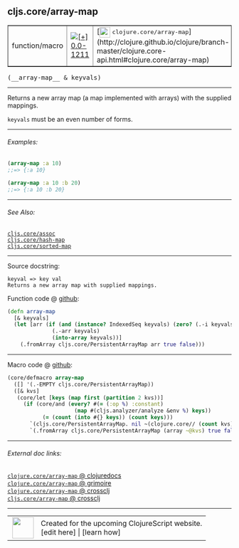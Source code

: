 ## cljs.core/array-map



 <table border="1">
<tr>
<td>function/macro</td>
<td><a href="https://github.com/cljsinfo/cljs-api-docs/tree/0.0-1211"><img valign="middle" alt="[+] 0.0-1211" title="Added in 0.0-1211" src="https://img.shields.io/badge/+-0.0--1211-lightgrey.svg"></a> </td>
<td>
[<img height="24px" valign="middle" src="http://i.imgur.com/1GjPKvB.png"> <samp>clojure.core/array-map</samp>](http://clojure.github.io/clojure/branch-master/clojure.core-api.html#clojure.core/array-map)
</td>
</tr>
</table>


 <samp>
(__array-map__ & keyvals)<br>
</samp>

---

Returns a new array map (a map implemented with arrays) with the supplied mappings.

`keyvals` must be an even number of forms.



---

###### Examples:

```clj
(array-map :a 10)
;;=> {:a 10}

(array-map :a 10 :b 20)
;;=> {:a 10 :b 20}
```



---

###### See Also:

[`cljs.core/assoc`](../cljs.core/assoc.md)<br>
[`cljs.core/hash-map`](../cljs.core/hash-map.md)<br>
[`cljs.core/sorted-map`](../cljs.core/sorted-map.md)<br>

---


Source docstring:

```
keyval => key val
Returns a new array map with supplied mappings.
```


Function code @ [github](https://github.com/clojure/clojurescript/blob/r1.8.34/src/main/cljs/cljs/core.cljs#L7961-L7968):

```clj
(defn array-map
  [& keyvals]
  (let [arr (if (and (instance? IndexedSeq keyvals) (zero? (.-i keyvals)))
              (.-arr keyvals)
              (into-array keyvals))]
    (.fromArray cljs.core/PersistentArrayMap arr true false)))
```

<!--
Repo - tag - source tree - lines:

 <pre>
clojurescript @ r1.8.34
└── src
    └── main
        └── cljs
            └── cljs
                └── <ins>[core.cljs:7961-7968](https://github.com/clojure/clojurescript/blob/r1.8.34/src/main/cljs/cljs/core.cljs#L7961-L7968)</ins>
</pre>

-->

---

Macro code @ [github](https://github.com/clojure/clojurescript/blob/r1.8.34/src/main/clojure/cljs/core.cljc#L2395-L2403):

```clj
(core/defmacro array-map
  ([] '(.-EMPTY cljs.core/PersistentArrayMap))
  ([& kvs]
   (core/let [keys (map first (partition 2 kvs))]
     (if (core/and (every? #(= (:op %) :constant)
                     (map #(cljs.analyzer/analyze &env %) keys))
           (= (count (into #{} keys)) (count keys)))
       `(cljs.core/PersistentArrayMap. nil ~(clojure.core// (count kvs) 2) (array ~@kvs) nil)
       `(.fromArray cljs.core/PersistentArrayMap (array ~@kvs) true false)))))
```

<!--
Repo - tag - source tree - lines:

 <pre>
clojurescript @ r1.8.34
└── src
    └── main
        └── clojure
            └── cljs
                └── <ins>[core.cljc:2395-2403](https://github.com/clojure/clojurescript/blob/r1.8.34/src/main/clojure/cljs/core.cljc#L2395-L2403)</ins>
</pre>
-->

---


###### External doc links:

[`clojure.core/array-map` @ clojuredocs](http://clojuredocs.org/clojure.core/array-map)<br>
[`clojure.core/array-map` @ grimoire](http://conj.io/store/v1/org.clojure/clojure/1.7.0-beta3/clj/clojure.core/array-map/)<br>
[`clojure.core/array-map` @ crossclj](http://crossclj.info/fun/clojure.core/array-map.html)<br>
[`cljs.core/array-map` @ crossclj](http://crossclj.info/fun/cljs.core.cljs/array-map.html)<br>

---

 <table>
<tr><td>
<img valign="middle" align="right" width="48px" src="http://i.imgur.com/Hi20huC.png">
</td><td>
Created for the upcoming ClojureScript website.<br>
[edit here] | [learn how]
</td></tr></table>

[edit here]:https://github.com/cljsinfo/cljs-api-docs/blob/master/cljsdoc/cljs.core/array-map.cljsdoc
[learn how]:https://github.com/cljsinfo/cljs-api-docs/wiki/cljsdoc-files

<!--

This information was too distracting to show to readers, but I'll leave it
commented here since it is helpful to:

- pretty-print the data used to generate this document
- and show how to retrieve that data



The API data for this symbol:

```clj
{:description "Returns a new array map (a map implemented with arrays) with the supplied mappings.\n\n`keyvals` must be an even number of forms.",
 :ns "cljs.core",
 :name "array-map",
 :signature ["[& keyvals]"],
 :history [["+" "0.0-1211"]],
 :type "function/macro",
 :related ["cljs.core/assoc"
           "cljs.core/hash-map"
           "cljs.core/sorted-map"],
 :full-name-encode "cljs.core/array-map",
 :source {:code "(defn array-map\n  [& keyvals]\n  (let [arr (if (and (instance? IndexedSeq keyvals) (zero? (.-i keyvals)))\n              (.-arr keyvals)\n              (into-array keyvals))]\n    (.fromArray cljs.core/PersistentArrayMap arr true false)))",
          :title "Function code",
          :repo "clojurescript",
          :tag "r1.8.34",
          :filename "src/main/cljs/cljs/core.cljs",
          :lines [7961 7968]},
 :extra-sources [{:code "(core/defmacro array-map\n  ([] '(.-EMPTY cljs.core/PersistentArrayMap))\n  ([& kvs]\n   (core/let [keys (map first (partition 2 kvs))]\n     (if (core/and (every? #(= (:op %) :constant)\n                     (map #(cljs.analyzer/analyze &env %) keys))\n           (= (count (into #{} keys)) (count keys)))\n       `(cljs.core/PersistentArrayMap. nil ~(clojure.core// (count kvs) 2) (array ~@kvs) nil)\n       `(.fromArray cljs.core/PersistentArrayMap (array ~@kvs) true false)))))",
                  :title "Macro code",
                  :repo "clojurescript",
                  :tag "r1.8.34",
                  :filename "src/main/clojure/cljs/core.cljc",
                  :lines [2395 2403]}],
 :examples [{:id "198026",
             :content "```clj\n(array-map :a 10)\n;;=> {:a 10}\n\n(array-map :a 10 :b 20)\n;;=> {:a 10 :b 20}\n```"}],
 :full-name "cljs.core/array-map",
 :clj-symbol "clojure.core/array-map",
 :docstring "keyval => key val\nReturns a new array map with supplied mappings."}

```

Retrieve the API data for this symbol:

```clj
;; from Clojure REPL
(require '[clojure.edn :as edn])
(-> (slurp "https://raw.githubusercontent.com/cljsinfo/cljs-api-docs/catalog/cljs-api.edn")
    (edn/read-string)
    (get-in [:symbols "cljs.core/array-map"]))
```

-->
